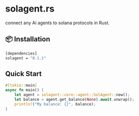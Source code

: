 # solagent.rs

connect any Ai agents to solana protocols in Rust.

## 📦 Installation

```bash
[dependencies]
solagent = "0.1.1"
```

## Quick Start

```rust
#[tokio::main]
async fn main() {
    let agent = solagent::core::agent::SolAgent::new();
    let balance = agent.get_balance(None).await.unwrap();
    println!("My balance: {}", balance);
}
```